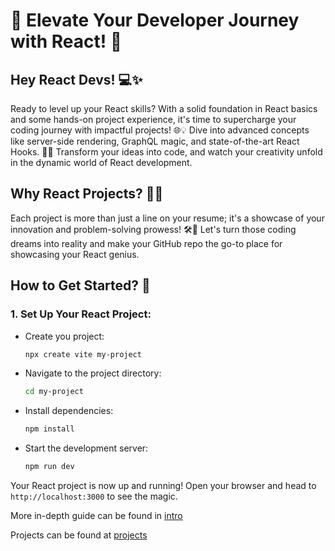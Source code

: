 # 🚀 Elevate Your Developer Journey with React! 🚀

## Hey React Devs! 💻✨

Ready to level up your React skills? With a solid foundation in React basics and some hands-on project experience, it's time to supercharge your coding journey with impactful projects! 🌐💡 Dive into advanced concepts like server-side rendering, GraphQL magic, and state-of-the-art React Hooks. 🚀🎨 Transform your ideas into code, and watch your creativity unfold in the dynamic world of React development.

## Why React Projects? 🚀💼

Each project is more than just a line on your resume; it's a showcase of your innovation and problem-solving prowess! 🛠️💪 Let's turn those coding dreams into reality and make your GitHub repo the go-to place for showcasing your React genius.

## How to Get Started? 🚀

### 1. **Set Up Your React Project:**

- Create you project:

  ```bash
  npx create vite my-project
  ```

- Navigate to the project directory:

  ```bash
  cd my-project
  ```

- Install dependencies:

  ```bash
  npm install
  ```

- Start the development server:
  ```bash
  npm run dev
  ```

Your React project is now up and running! Open your browser and head to `http://localhost:3000` to see the magic.

More in-depth guide can be found in [intro](./project-building-steps/README.md)

Projects can be found at [projects](./projects/README.md)
